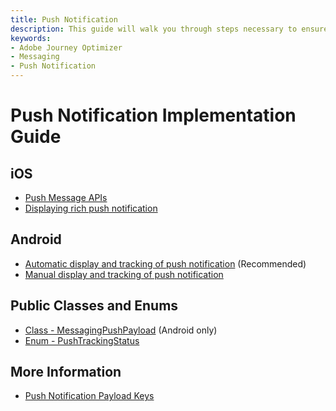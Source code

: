 ```yaml
---
title: Push Notification
description: This guide will walk you through steps necessary to ensure your app is properly implemented for receiving and tracking push notifications with Adobe Journey Optimizer (AJO).
keywords:
- Adobe Journey Optimizer
- Messaging
- Push Notification
---
```


# Push Notification Implementation Guide

## iOS
* [Push Message APIs](./ios/api-usage.md)
* [Displaying rich push notification](./ios/display-rich-notifications.md)

## Android 
* [Automatic display and tracking of push notification](./android/automatic-display-and-tracking.md) (Recommended)
* [Manual display and tracking of push notification](./android/manual-display-and-tracking.md)

## Public Classes and Enums
* [Class - MessagingPushPayload](../public-classes-and-enum/messaging-push-payload.md) (Android only)
* [Enum - PushTrackingStatus](../public-classes-and-enum/push-tracking-status.md)

## More Information
* [Push Notification Payload Keys](./push-payload.md)